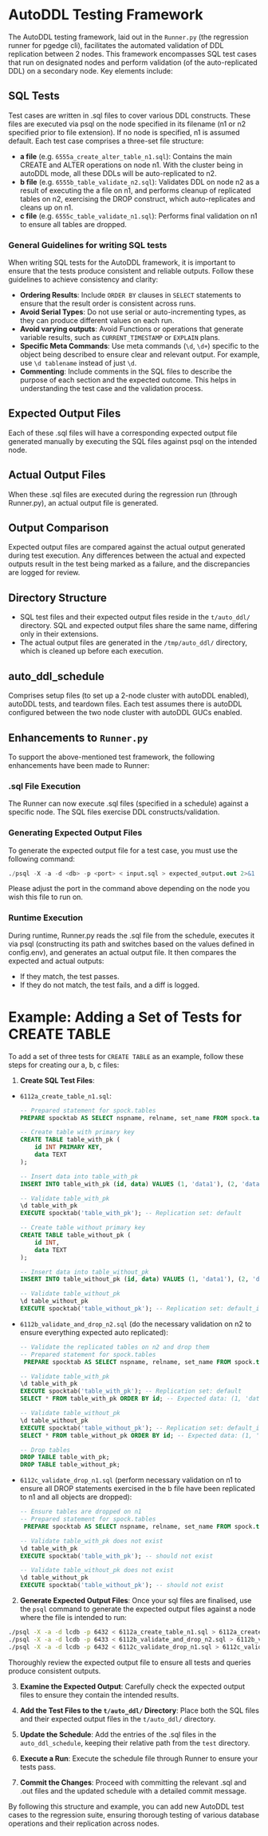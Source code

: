 
# AutoDDL Testing Framework 

The AutoDDL testing framework, laid out in the `Runner.py` (the regression runner for pgedge cli), facilitates the automated validation of DDL replication between 2 nodes. This framework encompasses SQL test cases that run on designated nodes and perform validation (of the auto-replicated DDL) on a secondary node. 
Key elements include:

## SQL Tests
Test cases are written in .sql files to cover various DDL constructs. These files are executed via psql on the node specified in its filename (n1 or n2 specified prior to file extension). If no node is specified, n1 is assumed default. Each test case comprises a three-set file structure:
- **a file** (e.g. `6555a_create_alter_table_n1.sql`): Contains the main CREATE and ALTER operations on node n1. With the cluster being in autoDDL mode, all these DDLs will be auto-replicated to n2.
- **b file** (e.g. `6555b_table_validate_n2.sql`): Validates DDL on node n2 as a result of executing the a file on n1, and performs cleanup of replicated tables on n2, exercising the DROP construct, which auto-replicates and cleans up on n1.
- **c file** (e.g. `6555c_table_validate_n1.sql`): Performs final validation on n1 to ensure all tables are dropped.

### General Guidelines for writing SQL tests
When writing SQL tests for the AutoDDL framework, it is important to ensure that the tests produce consistent and reliable outputs. Follow these guidelines to achieve consistency and clarity:

- **Ordering Results**: Include `ORDER BY` clauses in `SELECT` statements to ensure that the result order is consistent across runs.
- **Avoid Serial Types**: Do not use serial or auto-incrementing types, as they can produce different values on each run.
- **Avoid varying outputs**: Avoid Functions or operations that generate variable results, such as `CURRENT_TIMESTAMP` or `EXPLAIN` plans.
- **Specific Meta Commands**: Use meta commands (`\d`, `\d+`) specific to the object being described to ensure clear and relevant output. For example, use `\d tablename` instead of just `\d`.
- **Commenting**: Include comments in the SQL files to describe the purpose of each section and the expected outcome. This helps in understanding the test case and the validation process.

## Expected Output Files
Each of these .sql files will have a corresponding expected output file generated manually by executing the SQL files against psql on the intended node.

## Actual Output Files
When these .sql files are executed during the regression run (through Runner.py), an actual output file is generated.

## Output Comparison
Expected output files are compared against the actual output generated during test execution. Any differences between the actual and expected outputs result in the test being marked as a failure, and the discrepancies are logged for review.

## Directory Structure
- SQL test files and their expected output files reside in the `t/auto_ddl/` directory. SQL and expected output files share the same name, differing only in their extensions.
- The actual output files are generated in the `/tmp/auto_ddl/` directory, which is cleaned up before each execution.

## auto_ddl_schedule
Comprises setup files (to set up a 2-node cluster with autoDDL enabled), autoDDL tests, and teardown files. Each test assumes there is autoDDL configured between the two node cluster with autoDDL GUCs enabled.

## Enhancements to `Runner.py`

To support the above-mentioned test framework, the following enhancements have been made to Runner:

### .sql File Execution
The Runner can now execute .sql files (specified in a schedule) against a specific node. The SQL files exercise DDL constructs/validation.

### Generating Expected Output Files
To generate the expected output file for a test case, you must use the following command:
```sql
./psql -X -a -d <db> -p <port> < input.sql > expected_output.out 2>&1
```
Please adjust the port in the command above depending on the node you wish this file to run on.

### Runtime Execution
During runtime, Runner.py reads the .sql file from the schedule, executes it via psql (constructing its path and switches based on the values defined in config.env), and generates an actual output file. It then compares the expected and actual outputs:
- If they match, the test passes.
- If they do not match, the test fails, and a diff is logged.

# Example: Adding a Set of Tests for CREATE TABLE

To add a set of three tests for `CREATE TABLE` as an example, follow these steps for creating our a, b, c files:

1. **Create SQL Test Files**:
 - `6112a_create_table_n1.sql`:
   ```sql
   -- Prepared statement for spock.tables
   PREPARE spocktab AS SELECT nspname, relname, set_name FROM spock.tables WHERE relname = $1 ORDER BY relid;

   -- Create table with primary key
   CREATE TABLE table_with_pk (
       id INT PRIMARY KEY,
       data TEXT
   );

   -- Insert data into table_with_pk
   INSERT INTO table_with_pk (id, data) VALUES (1, 'data1'), (2, 'data2');

   -- Validate table_with_pk
   \d table_with_pk
   EXECUTE spocktab('table_with_pk'); -- Replication set: default

   -- Create table without primary key
   CREATE TABLE table_without_pk (
       id INT,
       data TEXT
   );

   -- Insert data into table_without_pk
   INSERT INTO table_without_pk (id, data) VALUES (1, 'data1'), (2, 'data2');

   -- Validate table_without_pk
   \d table_without_pk
   EXECUTE spocktab('table_without_pk'); -- Replication set: default_insert_only
   ```
 - `6112b_validate_and_drop_n2.sql` (do the necessary validation on n2 to ensure everything expected auto replicated):
   ```sql
   -- Validate the replicated tables on n2 and drop them
   -- Prepared statement for spock.tables
    PREPARE spocktab AS SELECT nspname, relname, set_name FROM spock.tables WHERE relname = $1 ORDER BY relid;

   -- Validate table_with_pk
   \d table_with_pk
   EXECUTE spocktab('table_with_pk'); -- Replication set: default
   SELECT * FROM table_with_pk ORDER BY id; -- Expected data: (1, 'data1'), (2, 'data2')

   -- Validate table_without_pk
   \d table_without_pk
   EXECUTE spocktab('table_without_pk'); -- Replication set: default_insert_only
   SELECT * FROM table_without_pk ORDER BY id; -- Expected data: (1, 'data1'), (2, 'data2')

   -- Drop tables
   DROP TABLE table_with_pk;
   DROP TABLE table_without_pk;
   ```
 - `6112c_validate_drop_n1.sql` (perform necessary validation on n1 to ensure all DROP statements exercised in the b file have been replicated to n1 and all objects are dropped):
   ```sql
   -- Ensure tables are dropped on n1
   -- Prepared statement for spock.tables
    PREPARE spocktab AS SELECT nspname, relname, set_name FROM spock.tables WHERE relname = $1 ORDER BY relid;

   -- Validate table_with_pk does not exist
   \d table_with_pk
   EXECUTE spocktab('table_with_pk'); -- should not exist

   -- Validate table_without_pk does not exist
   \d table_without_pk
   EXECUTE spocktab('table_without_pk'); -- should not exist
   ```

2. **Generate Expected Output Files**:
 Once your sql files are finalised, use the `psql` command to generate the expected output files against a node where the file is intended to run:
```bash 
./psql -X -a -d lcdb -p 6432 < 6112a_create_table_n1.sql > 6112a_create_table_n1.out 2>&1 
./psql -X -a -d lcdb -p 6433 < 6112b_validate_and_drop_n2.sql > 6112b_validate_and_drop_n2.out 2>&1 
./psql -X -a -d lcdb -p 6432 < 6112c_validate_drop_n1.sql > 6112c_validate_drop_n1.out 2>&1
```
Thoroughly review the expected output file to ensure all tests and queries produce consistent outputs. 

3. **Examine the Expected Output**:
   Carefully check the expected output files to ensure they contain the intended results.
   
4. **Add the Test Files to the `t/auto_ddl/` Directory**:
   Place both the SQL files and their expected output files in the `t/auto_ddl/` directory.

5. **Update the Schedule**:
   Add the entries of the .sql files in the `auto_ddl_schedule`, keeping their relative path from the `test` directory.

6. **Execute a Run**:
   Execute the schedule file through Runner to ensure your tests pass.
   
7. **Commit the Changes**:
   Proceed with committing the relevant .sql and .out files and the updated schedule with a detailed commit message.


By following this structure and example, you can add new AutoDDL test cases to the regression suite, ensuring thorough testing of various database operations and their replication across nodes.
